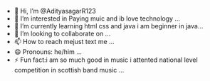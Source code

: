 - 👋 Hi, I’m @AdityasagarR123
- 👀 I’m interested in Paying muic and ib love technology ...
- 🌱 I’m currently learning html css and java i am beginner in java...
- 💞️ I’m looking to collaborate on  ...
- 📫 How to reach mejust text me ...
- 😄 Pronouns: he/him ...
- ⚡ Fun fact:i am so much good in music i attented national level competition in scottish band music ...

<!---
AdityasagarR123/AdityasagarR123 is a ✨ special ✨ repository because its `README.md` (this file) appears on your GitHub profile.
You can click the Preview link to take a look at your changes.
--->
